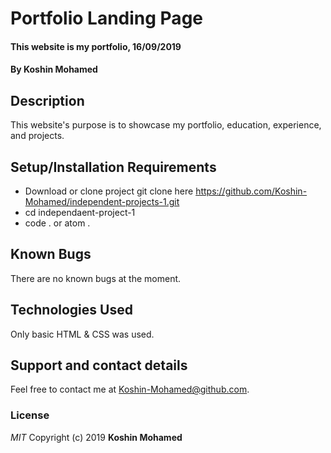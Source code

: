 # Portfolio Landing Page

#### This website is my portfolio, 16/09/2019

#### By **Koshin Mohamed**

## Description

This website's purpose is to showcase my portfolio, education, experience, and projects.

## Setup/Installation Requirements

- Download or clone project git clone here https://github.com/Koshin-Mohamed/independent-projects-1.git
- cd independaent-project-1
- code . or atom .

## Known Bugs

There are no known bugs at the moment.

## Technologies Used

Only basic HTML & CSS was used.

## Support and contact details

Feel free to contact me at Koshin-Mohamed@github.com.

### License

_MIT_
Copyright (c) 2019 **Koshin Mohamed**
